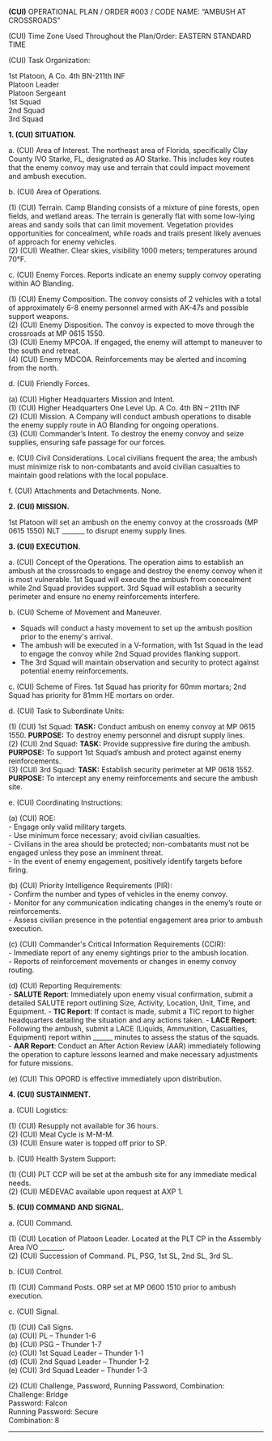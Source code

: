 **(CUI)** OPERATIONAL PLAN / ORDER #003 / CODE NAME: “AMBUSH AT CROSSROADS”

(CUI) Time Zone Used Throughout the Plan/Order: EASTERN STANDARD TIME

(CUI) Task Organization:

1st Platoon, A Co. 4th BN-211th INF  
Platoon Leader  
Platoon Sergeant  
1st Squad  
2nd Squad  
3rd Squad  

**1. (CUI) SITUATION.**

a. (CUI) Area of Interest. The northeast area of Florida, specifically Clay County IVO Starke, FL, designated as AO Starke. This includes key routes that the enemy convoy may use and terrain that could impact movement and ambush execution.

b. (CUI) Area of Operations.  

   (1) (CUI) Terrain. Camp Blanding consists of a mixture of pine forests, open fields, and wetland areas. The terrain is generally flat with some low-lying areas and sandy soils that can limit movement. Vegetation provides opportunities for concealment, while roads and trails present likely avenues of approach for enemy vehicles.  
   (2) (CUI) Weather. Clear skies, visibility 1000 meters; temperatures around 70°F.

c. (CUI) Enemy Forces. Reports indicate an enemy supply convoy operating within AO Blanding.

   (1) (CUI) Enemy Composition. The convoy consists of 2 vehicles with a total of approximately 6-8 enemy personnel armed with AK-47s and possible support weapons.  
   (2) (CUI) Enemy Disposition. The convoy is expected to move through the crossroads at MP 0615 1550.  
   (3) (CUI) Enemy MPCOA. If engaged, the enemy will attempt to maneuver to the south and retreat.  
   (4) (CUI) Enemy MDCOA. Reinforcements may be alerted and incoming from the north.

d. (CUI) Friendly Forces.  

   (a) (CUI) Higher Headquarters Mission and Intent.  
       (1) (CUI) Higher Headquarters One Level Up. A Co. 4th BN – 211th INF  
       (2) (CUI) Mission. A Company will conduct ambush operations to disable the enemy supply route in AO Blanding for ongoing operations.  
       (3) (CUI) Commander’s Intent. To destroy the enemy convoy and seize supplies, ensuring safe passage for our forces.  

e. (CUI) Civil Considerations. Local civilians frequent the area; the ambush must minimize risk to non-combatants and avoid civilian casualties to maintain good relations with the local populace.

f. (CUI) Attachments and Detachments. None.

**2. (CUI) MISSION.**

1st Platoon will set an ambush on the enemy convoy at the crossroads (MP 0615 1550) NLT _______ to disrupt enemy supply lines.

**3. (CUI) EXECUTION.**

a. (CUI) Concept of the Operations. The operation aims to establish an ambush at the crossroads to engage and destroy the enemy convoy when it is most vulnerable. 1st Squad will execute the ambush from concealment while 2nd Squad provides support. 3rd Squad will establish a security perimeter and ensure no enemy reinforcements interfere.

b. (CUI) Scheme of Movement and Maneuver. 

   - Squads will conduct a hasty movement to set up the ambush position prior to the enemy's arrival.
   - The ambush will be executed in a V-formation, with 1st Squad in the lead to engage the convoy while 2nd Squad provides flanking support.
   - The 3rd Squad will maintain observation and security to protect against potential enemy reinforcements.

c. (CUI) Scheme of Fires. 1st Squad has priority for 60mm mortars; 2nd Squad has priority for 81mm HE mortars on order.

d. (CUI) Task to Subordinate Units:

   (1) (CUI) 1st Squad: **TASK:** Conduct ambush on enemy convoy at MP 0615 1550. **PURPOSE:** To destroy enemy personnel and disrupt supply lines.  
   (2) (CUI) 2nd Squad: **TASK:** Provide suppressive fire during the ambush. **PURPOSE:** To support 1st Squad’s ambush and protect against enemy reinforcements.  
   (3) (CUI) 3rd Squad: **TASK:** Establish security perimeter at MP 0618 1552. **PURPOSE:** To intercept any enemy reinforcements and secure the ambush site.

e. (CUI) Coordinating Instructions:

   (a) (CUI) ROE:  
       - Engage only valid military targets.  
       - Use minimum force necessary; avoid civilian casualties.  
       - Civilians in the area should be protected; non-combatants must not be engaged unless they pose an imminent threat.  
       - In the event of enemy engagement, positively identify targets before firing.  

   (b) (CUI) Priority Intelligence Requirements (PIR):  
       - Confirm the number and types of vehicles in the enemy convoy.  
       - Monitor for any communication indicating changes in the enemy’s route or reinforcements.  
       - Assess civilian presence in the potential engagement area prior to ambush execution.  

   (c) (CUI) Commander's Critical Information Requirements (CCIR):  
       - Immediate report of any enemy sightings prior to the ambush location.  
       - Reports of reinforcement movements or changes in enemy convoy routing.  

   (d) (CUI) Reporting Requirements:  
       - **SALUTE Report**: Immediately upon enemy visual confirmation, submit a detailed SALUTE report outlining Size, Activity, Location, Unit, Time, and Equipment.
       - **TIC Report**: If contact is made, submit a TIC report to higher headquarters detailing the situation and any actions taken.
       - **LACE Report**: Following the ambush, submit a LACE (Liquids, Ammunition, Casualties, Equipment) report within ______ minutes to assess the status of the squads.
       - **AAR Report**: Conduct an After Action Review (AAR) immediately following the operation to capture lessons learned and make necessary adjustments for future missions.

   (e) (CUI) This OPORD is effective immediately upon distribution.

**4. (CUI) SUSTAINMENT.**

a. (CUI) Logistics:

   (1) (CUI) Resupply not available for 36 hours.  
   (2) (CUI) Meal Cycle is M-M-M.  
   (3) (CUI) Ensure water is topped off prior to SP.

b. (CUI) Health System Support:

   (1) (CUI) PLT CCP will be set at the ambush site for any immediate medical needs.  
   (2) (CUI) MEDEVAC available upon request at AXP 1.

**5. (CUI) COMMAND AND SIGNAL.**

a. (CUI) Command.

   (1) (CUI) Location of Platoon Leader. Located at the PLT CP in the Assembly Area IVO _______.  
   (2) (CUI) Succession of Command. PL, PSG, 1st SL, 2nd SL, 3rd SL.

b. (CUI) Control.

   (1) (CUI) Command Posts. ORP set at MP 0600 1510 prior to ambush execution.

c. (CUI) Signal.

   (1) (CUI) Call Signs.  
       (a) (CUI) PL – Thunder 1-6  
       (b) (CUI) PSG – Thunder 1-7  
       (c) (CUI) 1st Squad Leader – Thunder 1-1  
       (d) (CUI) 2nd Squad Leader – Thunder 1-2  
       (e) (CUI) 3rd Squad Leader – Thunder 1-3  
       
   (2) (CUI) Challenge, Password, Running Password, Combination:  
       Challenge: Bridge  
       Password: Falcon  
       Running Password: Secure  
       Combination: 8  

---